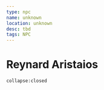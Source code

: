 ```yaml
---
type: npc
name: unknown
location: unknown
desc: tbd
tags: NPC
---
```


# Reynard Aristaios 

```ad-ooc
collapse:closed
```
